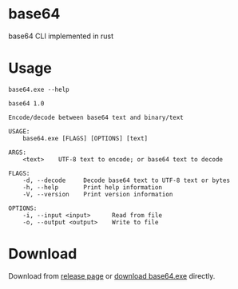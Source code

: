 # base64
base64 CLI implemented in rust

# Usage
`base64.exe --help`
```
base64 1.0

Encode/decode between base64 text and binary/text

USAGE:
    base64.exe [FLAGS] [OPTIONS] [text]

ARGS:
    <text>    UTF-8 text to encode; or base64 text to decode

FLAGS:
    -d, --decode     Decode base64 text to UTF-8 text or bytes
    -h, --help       Print help information
    -V, --version    Print version information

OPTIONS:
    -i, --input <input>      Read from file
    -o, --output <output>    Write to file
```

# Download
Download from [release page](https://github.com/TechStark/base64-rust/releases) or [download base64.exe](https://github.com/TechStark/base64-rust/releases/download/v1.0/base64.exe) directly.
